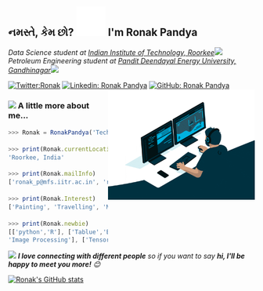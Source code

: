 <h2> નમસ્તે, કેમ છો? <img src="https://github.com/RonakPandya072/RonakPandya072/blob/main/giphy.gif" width="60"> I'm Ronak Pandya</h2>

<p><em>Data Science student at <a href="https://new.iitr.ac.in/Main/pages/_en_Indian_Institute_of_Technology_Roorkee__en_.html">Indian Institute of Technology, Roorkee</a><img src="https://media.giphy.com/media/fYSnHlufseco8Fh93Z/giphy.gif" width="30">
</em><br>
<em>Petroleum Engineering student at <a href="https://pdpu.ac.in/">Pandit Deendayal Energy University, Gandhinagar</a><img src="https://media.giphy.com/media/fYSnHlufseco8Fh93Z/giphy.gif" width="30"> </em>
</p>

[![Twitter:Ronak](https://img.shields.io/badge/-@iam_RonakPandya-blue?style=flat-square&logo=Twitter&logoColor=white&link=https://twitter.com/iam_RonakPandya)](https://twitter.com/iam_RonakPandya)
[![Linkedin: Ronak Pandya](https://img.shields.io/badge/-RonakPandya-blue?style=flat-square&logo=Linkedin&logoColor=white&link=https://www.linkedin.com/in/ronak-pandya-44214a159/)](https://www.linkedin.com/in/ronak-pandya-44214a159/)
[![GitHub: Ronak Pandya](https://img.shields.io/badge/-RonakPandya072-gray?style=flat-square&logo=GitHub&logoColor=white&link=https://github.com/RonakPandya072)](https://github.com/RonakPandya072)
<img align='right' src="https://github.com/RonakPandya072/RonakPandya072/blob/main/giphy_2.gif" width="300">



### <img src="https://media.giphy.com/media/VgCDAzcKvsR6OM0uWg/giphy.gif" width="50"> A little more about me... 
```javascript
>>> Ronak = RonakPandya('Techie', 'Data Science Enthusiast', 'Petroleum Engineer')

>>> print(Ronak.currentLocation)
'Roorkee, India'

>>> print(Ronak.mailInfo)
['ronak_p@mfs.iitr.ac.in', 'ronakpandya24699@gmail.com']

>>> print(Ronak.Interest)
['Painting', 'Travelling', 'Model building', 'Coding']

>>> print(Ronak.newbie)
[['python','R'], ['Tablue','Excel', 'MySQL'], ['Machine learning', 'Deep learning', 'Time Series', 
'Image Processing'], ['Tensorflow', 'keras', 'pytorch', 'Numpy', 'Pandas', 'sklearn']]
```

<img src="https://media.giphy.com/media/LnQjpWaON8nhr21vNW/giphy.gif" width="60"> <em><b>I love connecting with different people</b> so if you want to say <b>hi, I'll be happy to meet you more!</b> 😊</em>

[![Ronak's GitHub stats](https://github-readme-stats.vercel.app/api?username=RonakPandya072)](https://github.com/anuraghazra/github-readme-stats)


